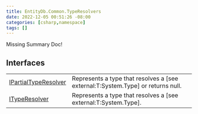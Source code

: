 ```yaml
---
title: EntityDb.Common.TypeResolvers
date: 2022-12-05 00:51:26 -08:00
categories: [csharp,namespace]
tags: []
---
```


Missing Summary Doc!
## Interfaces
<table><tr><td><a href='/posts/csharp.member.entitydb.common.typeresolvers.ipartialtyperesolver/'>IPartialTypeResolver</a></td><td>
Represents a type that resolves a [see external:T:System.Type] or returns null.
</td></tr><tr><td><a href='/posts/csharp.member.entitydb.common.typeresolvers.ityperesolver/'>ITypeResolver</a></td><td>
Represents a type that resolves a [see external:T:System.Type].
</td></tr></table>
